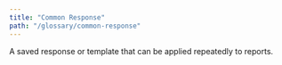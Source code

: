 ```yaml
---
title: "Common Response"
path: "/glossary/common-response"
---
```


A saved response or template that can be applied repeatedly to reports. 
